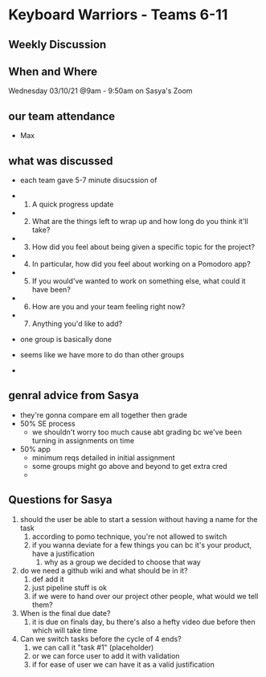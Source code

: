 # Keyboard Warriors - Teams 6-11

## Weekly Discussion

## When and Where

Wednesday 03/10/21 @9am - 9:50am on Sasya's Zoom

## our team attendance
- Max


## what was discussed
- each team gave 5-7 minute disucssion of
 - 1. A quick progress update
 - 2. What are the things left to wrap up and how long do you think it'll take?
 - 3. How did you feel about being given a specific topic for the project?
 - 4. In particular, how did you feel about working on a Pomodoro app?
 - 5. If you would've wanted to work on something else, what could it have been?
 - 6. How are you and your team feeling right now?
 - 7. Anything you'd like to add?

 - one group is basically done
 - seems like we have more to do than other groups 
 - 

## genral advice from Sasya

- they're gonna compare em all together then grade
- 50% SE process
  - we shouldn't worry too much cause abt grading bc we've been turning in assignments on time
- 50% app
  - minimum reqs detailed in initial assignment
  - some groups might go above and beyond to get extra cred
  - 


## Questions for Sasya
1. should the user be able to start a session without having a name for the task
   1. according to pomo technique, you're not allowed to switch
   2. if you wanna deviate for a few things you can bc it's your product, have a justification
      1. why as a group we decided to choose that way
2. do we need a github wiki and what should be in it?
   1. def add it
   2. just pipeline stuff is ok
   3. if we were to hand over our project other people, what would we tell them?
3. When is the final due date?
   1. it is due on finals day, bu there's also a hefty video due before then which will take time
4. Can we switch tasks before the cycle of 4 ends? 
   1. we can call it "task #1" (placeholder)
   2. or we can force user to add it with validation
   3. if for ease of user we can have it as a valid justification